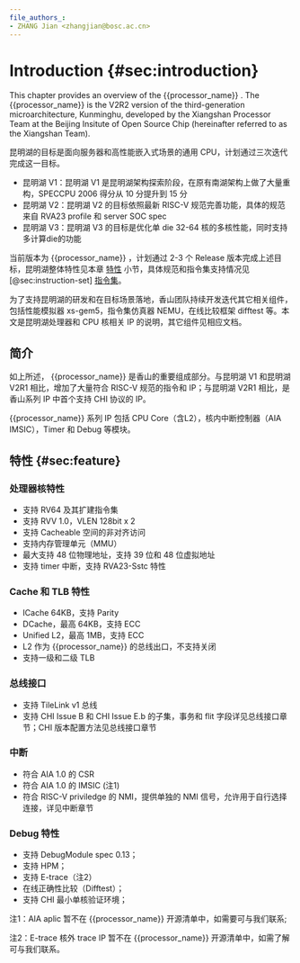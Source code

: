 ```yaml
---
file_authors_:
- ZHANG Jian <zhangjian@bosc.ac.cn>
---
```


# Introduction {#sec:introduction}

This chapter provides an overview of the {{processor_name}} . The
{{processor_name}} is the V2R2 version of the third-generation
microarchitecture, Kunminghu, developed by the Xiangshan Processor Team at the
Beijing Insitute of Open Source Chip (hereinafter referred to as the Xiangshan
Team).

昆明湖的目标是面向服务器和高性能嵌入式场景的通用 CPU，计划通过三次迭代完成这一目标。

- 昆明湖 V1：昆明湖 V1 是昆明湖架构探索阶段，在原有南湖架构上做了大量重构，SPECCPU 2006 得分从 10 分提升到 15 分
- 昆明湖 V2：昆明湖 V2 的目标依照最新 RISC-V 规范完善功能，具体的规范来自 RVA23 profile 和 server SOC spec
- 昆明湖 V3：昆明湖 V3 的目标是优化单 die 32-64 核的多核性能，同时支持多计算die的功能

当前版本为 {{processor_name}} ，计划通过 2-3 个 Release 版本完成上述目标，昆明湖整体特性见本章
[特性](#sec:feature) 小节，具体规范和指令集支持情况见 [@sec:instruction-set]
[指令集](instruction-set.md)。

为了支持昆明湖的研发和在目标场景落地，香山团队持续开发迭代其它相关组件，包括性能模拟器 xs-gem5，指令集仿真器 NEMU，在线比较框架 difftest
等。本文是昆明湖处理器和 CPU 核相关 IP 的说明，其它组件见相应文档。

## 简介
如上所述， {{processor_name}} 是香山的重要组成部分。与昆明湖 V1 和昆明湖 V2R1 相比，增加了大量符合 RISC-V 规范的指令和
IP；与昆明湖 V2R1 相比，是香山系列 IP 中首个支持 CHI 协议的 IP。

{{processor_name}} 系列 IP 包括 CPU Core（含L2），核内中断控制器（AIA IMSIC），Timer 和 Debug 等模块。

## 特性 {#sec:feature}

### 处理器核特性

- 支持 RV64 及其扩建指令集
- 支持 RVV 1.0，VLEN 128bit x 2
- 支持 Cacheable 空间的非对齐访问
- 支持内存管理单元（MMU）
- 最大支持 48 位物理地址，支持 39 位和 48 位虚拟地址
- 支持 timer 中断，支持 RVA23-Sstc 特性

### Cache 和 TLB 特性

- ICache 64KB，支持 Parity
- DCache，最高 64KB，支持 ECC
- Unified L2，最高 1MB，支持 ECC
- L2 作为 {{processor_name}} 的总线出口，不支持关闭
- 支持一级和二级 TLB

### 总线接口

- 支持 TileLink v1 总线
- 支持 CHI Issue B 和 CHI Issue E.b 的子集，事务和 flit 字段详见总线接口章节；CHI 版本配置方法见总线接口章节

### 中断

- 符合 AIA 1.0 的 CSR
- 符合 AIA 1.0 的 IMSIC (注1)
- 符合 RISC-V priviledge 的 NMI，提供单独的 NMI 信号，允许用于自行选择连接，详见中断章节

### Debug 特性

- 支持 DebugModule spec 0.13；
- 支持 HPM；
- 支持 E-trace（注2）
- 在线正确性比较（Difftest）；
- 支持 CHI 最小单核验证环境；

注1：AIA aplic 暂不在 {{processor_name}} 开源清单中，如需要可与我们联系;

注2：E-trace 核外 trace IP 暂不在 {{processor_name}} 开源清单中，如需了解可与我们联系。

<!--
## 可配置选项
DCache size
L2 size
CHI版本

## 标准遵从
unpriviledge
priviledge

The RISC-V Instruction Set Manual: Volume II Privileged Architecture

debugmodule
E-trace
server soc spec

指令集遵从版本
Module             | Version | Status
-------------------|---------|--------
Machine ISA        | 1.13    | Draft
Supervisor ISA     | 1.13    | Draft
Smrnmi Extension   | 0.1     | Draft
Svade Extension    | 1.0     | Ratified
Svnapot Extension  | 1.0     | Ratified
Svpbmt Extension   | 1.0     | Ratified
Svinval Extension  | 1.0     | Ratified
Svadu Extension    | 1.0     | Ratified 未支持
Hypervisor ISA     | 1.0     | Ratified

## 版本说明
0.1 draft
0.5 alpha: 早期用户版本

-->
